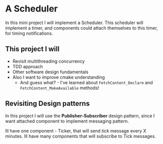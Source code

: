 # A Scheduler

In this mini project I will implement a Scheduler.
This scheduler will implement a timer, and components could attach themselves to this timer, for timing notifications.

## This project I will

* Revisit multithreading concurrency
* TDD approach
* Other software design fundamentals
* Also I want to improve cmake understanding
  * And guess what? - I've learned about `FetchContent_Declare` and `FetchContent_MakeAvailable` methods!

## Revisiting Design patterns

In this project I will use the **Publisher-Subscriber** design pattern, since I want attached component to implement messaging pattern.

Ill have one component - Ticker, that will send *tick* message every X minutes.
Ill have many components that will subscribe to Tick messages.
